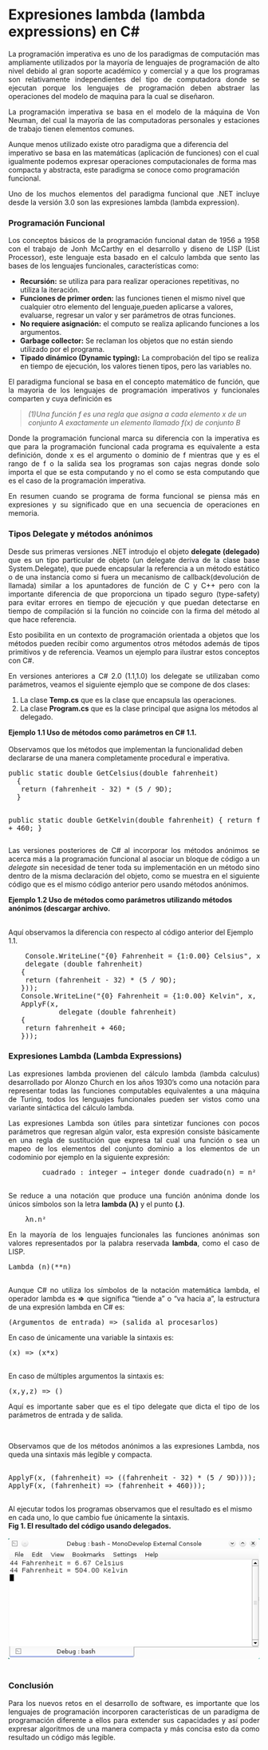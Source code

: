 # Expresiones lambda (lambda expressions) en C#
 
<p align="justify">
La programación imperativa es uno de los paradigmas de computación mas ampliamente utilizados por la mayoría de lenguajes de programación de alto nivel debido al gran soporte académico y comercial y a que los programas son relativamente independientes del tipo de computadora donde se ejecutan porque los lenguajes de programación deben abstraer las operaciones del modelo de maquina para la cual se diseñaron.</p>
<p align="justify">La programación imperativa se basa en el modelo de la máquina de Von Neuman, del cual la mayoría de las computadoras personales y estaciones de trabajo tienen elementos comunes.</p>
<p align="jsutify">Aunque menos utilizado existe otro paradigma que a diferencia del imperativo se basa en las matemáticas (aplicación de funciones) con el cual igualmente podemos expresar operaciones computacionales de forma mas compacta y abstracta, este paradigma se conoce como programación funcional.</p>
<p align="justify">Uno de los muchos elementos del paradigma funcional que .NET incluye desde la versión 3.0 son las expresiones lambda (lambda expression).</p>
<h3>Programación Funcional</h3>
<p align="justify">Los conceptos básicos de la programación funcional datan de 1956 a 1958 con el trabajo de Jonh McCarthy en el desarrollo y diseno de LISP (List Processor), este lenguaje esta basado en el calculo lambda que sento las bases de los lenguajes funcionales, características como:</p>
<ul>
    <li><b>Recursión:</b> se utiliza para para realizar operaciones repetitivas, no utiliza la iteración.</li>
    <li><b>Funciones de primer orden:</b> las funciones tienen el mismo nivel que cualquier otro elemento del lenguaje,pueden aplicarse a valores, evaluarse, regresar un valor y ser parámetros de otras funciones.
        <li><b>No requiere asignación:</b> el computo se realiza aplicando funciones a los argumentos.</li>
        <li><b>Garbage collector:</b> Se reclaman los objetos que no están siendo utilizado por el programa.</li>
        <li><b>Tipado dinámico (Dynamic typing):</b> La comprobación del tipo se realiza en tiempo de ejecución, los valores tienen tipos, pero las variables no.</li>
</ul>
<p align="justify">El paradigma funcional se basa en el concepto matemático de función, que la mayoria de los lenguajes de programación imperativos y funcionales comparten y cuya definición es</p>
<blockquote><i>(1)Una función f es una regla que asigna a cada elemento x de un conjunto A exactamente un elemento llamado f(x) de conjunto B</i></blockquote>
<p align="justify">Donde la programación funcional marca su diferencia con la imperativa es que para la programación funcional cada programa es equivalente a esta definición, donde x es el argumento o dominio de f mientras que y es el rango de f o la salida sea los programas son cajas negras donde solo importa el que se esta computando y no el como se esta computando que es el caso de la programación imperativa.</p>
<p align="justify">En resumen cuando se programa de forma funcional se piensa más en expresiones y su significado que en una secuencia de operaciones en memoria.</p>
<h3>Tipos Delegate y métodos anónimos</h3>
<p align="justify">Desde sus primeras versiones .NET introdujo el objeto <b>delegate (delegado)</b> que es un tipo particular de objeto (un delegate deriva de la clase base System.Delegate), que puede encapsular la referencia a un método estático o de una instancia como si fuera un mecanismo de callback(devolución de llamada) similar a los apuntadores de función de C y C++ pero con la importante diferencia de que proporciona un tipado seguro (type-safety) para evitar errores en tiempo de ejecución y que puedan detectarse en tiempo de compilación si la función no coincide con la firma del método al que hace referencia.</p>
<p align="justify">Esto posibilita en un contexto de programación orientada a objetos que los métodos pueden recibir como argumentos otros métodos además de tipos primitivos y de referencia. Veamos un ejemplo para ilustrar estos conceptos con C#.</p>
<p align="justify">En versiones anteriores a C# 2.0 (1.1,1.0) los delegate se utilizaban como parámetros, veamos el siguiente ejemplo que se compone de dos clases:
<ol>
    <li>La clase <b>Temp.cs</b> que es la clase que encapsula las operaciones.</li>
    <li>La clase <b>Program.cs</b> que es la clase principal que asigna los métodos al delegado.</li>
</ol>
</p>
<div><b>Ejemplo 1.1 Uso de métodos como parámetros en C# 1.1.</b></div><br>
Observamos que los métodos que implementan la funcionalidad deben declararse de una manera completamente procedural e imperativa.
<!--Code-->
<pre>
public static double GetCelsius(double fahrenheit)
  {
   return (fahrenheit - 32) * (5 / 9D);
  }

  public static double GetKelvin(double fahrenheit)
  {
   return fahrenheit + 460;
  }
</pre>
<!--Code-->
<p align="justify">Las versiones posteriores de C# al incorporar los métodos anónimos se acerca más a la programación funcional al asociar un bloque de código a un <i>delegate</i> sin necesidad de tener toda su implementación en un método sino dentro de la misma declaración
    del objeto, como se muestra en el siguiente código que es el mismo código anterior pero usando métodos anónimos.</p>
<div>
<b>Ejemplo 1.2 Uso de métodos como parámetros utilizando métodos anónimos (descargar archivo. 
</b></div><br>
<p>Aquí observamos la diferencia con respecto al código anterior del Ejemplo 1.1.</p>
<!--Code-->
<pre>
    Console.WriteLine("{0} Fahrenheit = {1:0.00} Celsius", x, ApplyF(x,
    delegate (double fahrenheit)
   {
    return (fahrenheit - 32) * (5 / 9D);
   }));
   Console.WriteLine("{0} Fahrenheit = {1:0.00} Kelvin", x,
   ApplyF(x,
            delegate (double fahrenheit)
   {
    return fahrenheit + 460;
   }));
</pre>
<!--Code-->
<h3>Expresiones Lambda (Lambda Expressions)</h3>
<p align="justify">Las expresiones lambda provienen del cálculo lambda (lambda calculus) desarrollado por Alonzo Church en los años 1930’s como una notación para representar todas las funciones computables equivalentes a una máquina de Turing, todos los lenguajes funcionales
    pueden ser vistos como una variante sintáctica del cálculo lambda. </p>
<p align="justify">Las expresiones Lambda son útiles para sintetizar funciones con pocos parámetros que regresan algún valor, esta expresión consiste básicamente en una regla de sustitución que expresa tal cual una función o sea un mapeo de los elementos del conjunto dominio
    a los elementos de un codominio por ejemplo en la siguiente expresión:
    <pre>
        cuadrado : integer → integer donde cuadrado(n) = n²
    </pre>
</p>
<p align="justify">Se reduce a una notación que produce una función anónima donde los únicos símbolos son la letra <b>lambda (λ)</b> y el punto <b>(.)</b>.
    <pre>
    λn.n²
</pre>
</p>
<p align="justify">En la mayoría de los lenguajes funcionales las funciones anónimas son valores representados por la palabra reservada <b>lambda</b>, como el caso de LISP.
</p>
 <pre>
Lambda (n)(**n)

</pre>
<p align="justify">Aunque C# no utiliza los símbolos de la notación matemática lambda, el operador lambda es <b>=></b> que significa “tiende a” o “va hacia a”, la estructura de una expresión lambda en C# es:
    <pre>
(Argumentos de entrada) => (salida al procesarlos)
</pre> 
    En caso de únicamente una variable la sintaxis es:
    <pre>
(x) => (x*x)

</pre> 
    En caso de múltiples argumentos la sintaxis es:
    <pre>
(x,y,z) => ()
</pre>
</p>
<p align="justify">Aquí es importante saber que es el tipo  delegate  que dicta el tipo de los parámetros de entrada y de salida.</p>
<br>
<p align="justify">Observamos que de los métodos anónimos a las expresiones Lambda, nos queda una sintaxis más legible y compacta.</p>
<pre>
<!--Code-->
ApplyF(x, (fahrenheit) => ((fahrenheit - 32) * (5 / 9D))));
ApplyF(x, (fahrenheit) => (fahrenheit + 460)));
<!--Code-->
</pre>
Al ejecutar todos los programas observamos que el resultado es el mismo en cada uno, lo que cambio fue únicamente la sintaxis.
<div><b>Fig 1. El resultado del código usando delegados.</b></div><br>
<div><IMG src="picture_library/lambda/lambda.png"></div><br>
<h3>Conclusión</h3>
<p align="justify">Para los nuevos retos en el desarrollo de software, es importante que los lenguajes de programación incorporen características de un paradigma de programación diferente a ellos para extender sus capacidades y así poder expresar algoritmos de una manera compacta y más concisa esto da como resultado un código más legible.</p>
